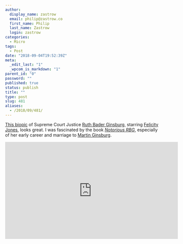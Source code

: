 ```yaml
---
author:
  display_name: zastrow
  email: philip@zastrow.co
  first_name: Philip
  last_name: Zastrow
  login: zastrow
categories:
  - Micro
tags:
  - Post
date: "2018-09-04T19:52:39Z"
meta:
  _edit_last: "1"
  _wpcom_is_markdown: "1"
parent_id: "0"
password: ""
published: true
status: publish
title: ""
type: post
slug: 481
aliases:
  - /2018/09/481/
---
```

<p><a href="https://www.youtube.com/watch?v=28dHbIR_NB4">This biopic</a> of Supreme Court Justice <a href="https://en.wikipedia.org/wiki/Ruth_Bader_Ginsburg">Ruth Bader Ginsburg</a>, starring <a href="https://en.wikipedia.org/wiki/Felicity_Jones">Felicity Jones</a>, looks great. I was fascinated by the book <em><a href="https://www.goodreads.com/book/show/25422234-notorious-rbg">Notorious RBG</a></em>, especially of her early career and marriage to <a href="https://en.wikipedia.org/wiki/Martin_D._Ginsburg">Martin Ginsburg</a>.</p>
<p><iframe width="560" height="315" src="https://www.youtube-nocookie.com/embed/28dHbIR_NB4?rel=0" frameborder="0" allow="autoplay; encrypted-media" allowfullscreen></iframe></p>
